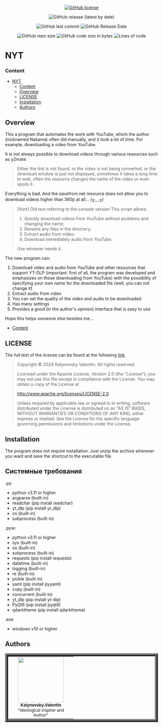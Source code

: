 <div align="center">

[![GitHub license](https://img.shields.io/github/license/Nakama3942/WiretappingScanner?color=gold&style=for-the-badge)](https://github.com/Nakama3942/NYT/blob/master/LICENSE)

![GitHub release (latest by date)](https://img.shields.io/github/v/release/Nakama3942/NYT?label=latest%20release&logo=github&style=for-the-badge)

![GitHub last commit](https://img.shields.io/github/last-commit/Nakama3942/NYT?style=for-the-badge)
![GitHub Release Date](https://img.shields.io/github/release-date/Nakama3942/NYT?style=for-the-badge)

![GitHub repo size](https://img.shields.io/github/repo-size/Nakama3942/NYT?color=darkgreen&style=for-the-badge)
![GitHub code size in bytes](https://img.shields.io/github/languages/code-size/Nakama3942/NYT?color=darkgreen&style=for-the-badge)
![Lines of code](https://img.shields.io/tokei/lines/github/Nakama3942/NYT?style=for-the-badge)

</div>

# NYT
### Content
- [NYT](#nyt)
	- [Content](#content)
	- [Overview](#overview)
	- [LICENSE](#license)
	- [Installation](#installation)
	<!-- - [Troubleshooting](#troubleshooting) -->
	- [Authors](#authors)

## Overview
This a program that automates the work with YouTube, which the author (nicknamed Nakama) often did manually, and it took a lot of time. For example, downloading a video from YouTube.

It is not always possible to download videos through various resources such as y2mate:
> Either the link is not found, or the video is not being converted, or the download window is just not displayed, sometimes it takes a long time to wait, often the resource changes the name of the video or even spoils it.

Everything is bad. And the savefrom.net resource does not allow you to download videos higher than 360p at all... (╥﹏╥)

> [!hint] Old text referring to the console version
> This script allows:
> 1. Quickly download videos from YouTube without problems and changing the name;
> 2. Rename any files in the directory;
> 3. Extract audio from video;
> 4. Download immediately audio from YouTube.
>
> Use whoever needs it.

The new program can:
1. Download video and audio from YouTube and other resources that support YT-DLP (important: first of all, the program was developed and emphasizes on those downloading from YouTube) with the possibility of specifying your own name for the downloaded file (well, you can not change it)
2. Extract audio from video
3. You can set the quality of the video and audio to be downloaded
4. Has many settings
5. Provides a good (in the author's opinion) interface that is easy to use

Hope this helps someone else besides me...

- [Content](#content)

## LICENSE

The full text of the license can be found at the following [link](https://github.com/Nakama3942/NYT/blob/main/LICENSE).

> Copyright © 2024 Kalynovsky Valentin. All rights reserved.
>
> Licensed under the Apache License, Version 2.0 (the "License");
> you may not use this file except in compliance with the License.
> You may obtain a copy of the License at
>
> http://www.apache.org/licenses/LICENSE-2.0
>
> Unless required by applicable law or agreed to in writing, software
> distributed under the License is distributed on an "AS IS" BASIS,
> WITHOUT WARRANTIES OR CONDITIONS OF ANY KIND, either express or implied.
> See the License for the specific language governing permissions and
> limitations under the License.

## Installation
The program does not require installation. Just unzip the archive wherever you want and save the shortcut to the executable file.

## Системные требования
.py:
- python		v3.11 or higher
- argparse		(built-in)
- readchar		(pip install readchar)
- yt_dlp		(pip install yt_dlp)
- os			(built-in)
- subprocess	(built-in)

.pyw:
- python        v3.11 or higher
- sys           (built-in)
- os            (built-in)
- subprocess    (built-in)
- requests      (pip install requests)
- datetime      (built-in)
- logging       (built-in)
- re            (built-in)
- pickle        (built-in)
- yaml          (pip install pyyaml)
- copy          (built-in)
- concurrent    (built-in)
- yt_dlp        (pip install yt-dlp)
- PyQt6         (pip install pyqt6)
- qdarktheme    (pip install qdarktheme)

.exe
- windows		v10 or higher

<!--## Troubleshooting
All functionality has been tested by Author, but if you have problems using it, the code does not work, have suggestions for optimization or advice for improving the style of the code and the name - I invite you [here](https://github.com/Nakama3942/WiretappingScanner/blob/master/CONTRIBUTING.md) and [here](https://github.com/Nakama3942/WiretappingScanner/blob/master/CODE_OF_CONDUCT.md).

- [Content](#content)-->

## Authors

<table align="center" style="border-width: 10; border-style: ridge">
	<tr>
		<td align="center" width="200"><a href="https://github.com/Nakama3942"><img src="https://avatars.githubusercontent.com/u/73797846?s=400&u=a9b7688ac521d739825d7003a5bd599aab74cb76&v=4" width="150px;" alt=""/><br /><sub><b>Kalynovsky Valentin</b></sub></a><sub><br />"Ideological inspirer and Author"</sub></td>
	    <!--<td></td>-->
	</tr>
<!--
	<tr>
		<td></td>
		<td></td>
	</tr>
-->
</table>
